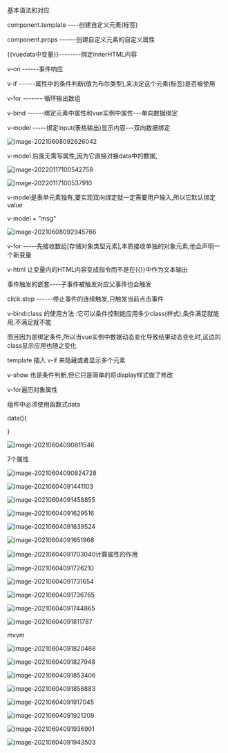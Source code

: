 基本语法和对应

component.template ----创建自定义元素(标签)

component.props ------创建自定义元素的自定义属性

{{vuedata中变量}}--------绑定innerHTML内容

v-on ------事件响应

v-if ------属性中的条件判断(值为布尔类型),来决定这个元素(标签)是否被使用

v-for ------- 循环输出数组

v-bind ------绑定元素中属性和vue实例中属性---单向数据绑定

v-model -----绑定input(表格输出)显示内容---双向数据绑定

![image-20210608092626042](C:\Users\inui\AppData\Roaming\Typora\typora-user-images\image-20210608092626042.png)



v-model 后面无需写属性,因为它直接对接data中的数据,

![image-20220117100542758](C:\Users\inui\AppData\Roaming\Typora\typora-user-images\image-20220117100542758.png)

![image-20220117100537910](C:\Users\inui\AppData\Roaming\Typora\typora-user-images\image-20220117100537910.png)

v-model是表单元素独有,要实现双向绑定就一定需要用户输入,所以它默认绑定value

v-model = "msg"

![image-20210608092945766](C:\Users\inui\AppData\Roaming\Typora\typora-user-images\image-20210608092945766.png)

v-for -----先接收数组[存储对象类型元素],本质接收单独的对象元素,他会声明一个新变量

v-html 让变量内的HTML内容变成指令而不是在{{}}中作为文本输出

事件触发的嵌套----子事件被触发对应父事件也会触发

click.stop ------停止事件的连续触发,只触发当前点击事件

v-bind:class 的使用方法 :它可以条件控制能应用多少class(样式),条件满足就能用,不满足就不能

而且因为是绑定条件,所以当vue实例中数据动态变化导致结果动态变化时,这边的class显示应用也随之变化

template 插入 v-if 来隐藏或者显示多个元素

v-show 也是条件判断,但它只是简单的将display样式做了修改

v-for遍历对象属性

组件中必须使用函数式data

data(){

}

![image-20210604090811546](C:\Users\inui\AppData\Roaming\Typora\typora-user-images\image-20210604090811546.png)

7个属性

![image-20210604090824728](C:\Users\inui\AppData\Roaming\Typora\typora-user-images\image-20210604090824728.png)

![image-20210604091441103](C:\Users\inui\AppData\Roaming\Typora\typora-user-images\image-20210604091441103.png)

![image-20210604091458855](C:\Users\inui\AppData\Roaming\Typora\typora-user-images\image-20210604091458855.png)

![image-20210604091629516](C:\Users\inui\AppData\Roaming\Typora\typora-user-images\image-20210604091629516.png)

![image-20210604091639524](C:\Users\inui\AppData\Roaming\Typora\typora-user-images\image-20210604091639524.png)

![image-20210604091651968](C:\Users\inui\AppData\Roaming\Typora\typora-user-images\image-20210604091651968.png)

![image-20210604091703040](C:\Users\inui\AppData\Roaming\Typora\typora-user-images\image-20210604091703040.png)计算属性的作用

![image-20210604091726210](C:\Users\inui\AppData\Roaming\Typora\typora-user-images\image-20210604091726210.png)

![image-20210604091731654](C:\Users\inui\AppData\Roaming\Typora\typora-user-images\image-20210604091731654.png)

![image-20210604091736765](C:\Users\inui\AppData\Roaming\Typora\typora-user-images\image-20210604091736765.png)

![image-20210604091744865](C:\Users\inui\AppData\Roaming\Typora\typora-user-images\image-20210604091744865.png)

![image-20210604091811787](C:\Users\inui\AppData\Roaming\Typora\typora-user-images\image-20210604091811787.png)

mvvm

![image-20210604091820468](C:\Users\inui\AppData\Roaming\Typora\typora-user-images\image-20210604091820468.png)

![image-20210604091827948](C:\Users\inui\AppData\Roaming\Typora\typora-user-images\image-20210604091827948.png)

![image-20210604091853406](C:\Users\inui\AppData\Roaming\Typora\typora-user-images\image-20210604091853406.png)

![image-20210604091858883](C:\Users\inui\AppData\Roaming\Typora\typora-user-images\image-20210604091858883.png)

![image-20210604091917045](C:\Users\inui\AppData\Roaming\Typora\typora-user-images\image-20210604091917045.png)

![image-20210604091921209](C:\Users\inui\AppData\Roaming\Typora\typora-user-images\image-20210604091921209.png)

![image-20210604091936901](C:\Users\inui\AppData\Roaming\Typora\typora-user-images\image-20210604091948439.png)

![image-20210604091943503](C:\Users\inui\AppData\Roaming\Typora\typora-user-images\image-20210604091943503.png)